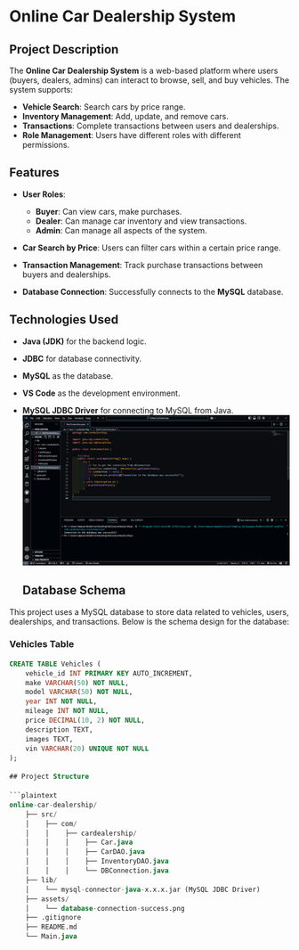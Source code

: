 # Online Car Dealership System

## Project Description

The **Online Car Dealership System** is a web-based platform where users (buyers, dealers, admins) can interact to browse, sell, and buy vehicles. The system supports:

- **Vehicle Search**: Search cars by price range.
- **Inventory Management**: Add, update, and remove cars.
- **Transactions**: Complete transactions between users and dealerships.
- **Role Management**: Users have different roles with different permissions.

## Features

- **User Roles**: 
    - **Buyer**: Can view cars, make purchases.
    - **Dealer**: Can manage car inventory and view transactions.
    - **Admin**: Can manage all aspects of the system.
  
- **Car Search by Price**: Users can filter cars within a certain price range.
  
- **Transaction Management**: Track purchase transactions between buyers and dealerships.
  
- **Database Connection**: Successfully connects to the **MySQL** database.

## Technologies Used

- **Java (JDK)** for the backend logic.
- **JDBC** for database connectivity.
- **MySQL** as the database.
- **VS Code** as the development environment.
- **MySQL JDBC Driver** for connecting to MySQL from Java.
  ![Database Connection Successful](./assets/database-connection-success.png)



  
  ## Database Schema

This project uses a MySQL database to store data related to vehicles, users, dealerships, and transactions. Below is the schema design for the database:

### Vehicles Table
```sql
CREATE TABLE Vehicles (
    vehicle_id INT PRIMARY KEY AUTO_INCREMENT,
    make VARCHAR(50) NOT NULL,
    model VARCHAR(50) NOT NULL,
    year INT NOT NULL,
    mileage INT NOT NULL,
    price DECIMAL(10, 2) NOT NULL,
    description TEXT,
    images TEXT,
    vin VARCHAR(20) UNIQUE NOT NULL
);

## Project Structure

```plaintext
online-car-dealership/
    ├── src/
    │    ├── com/
    │    │    ├── cardealership/
    │    │    │    ├── Car.java
    │    │    │    ├── CarDAO.java
    │    │    │    ├── InventoryDAO.java
    │    │    │    └── DBConnection.java
    ├── lib/
    │    └── mysql-connector-java-x.x.x.jar (MySQL JDBC Driver)
    ├── assets/
    │    └── database-connection-success.png
    ├── .gitignore
    ├── README.md
    └── Main.java
